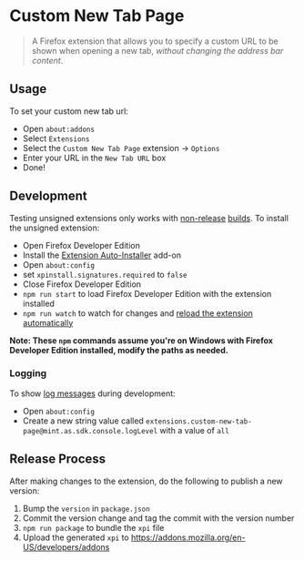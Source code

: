 # Custom New Tab Page
> A Firefox extension that allows you to specify a custom URL to be shown when opening a new tab, _without changing the address bar content_.


## Usage
To set your custom new tab url:
- Open `about:addons`
- Select `Extensions`
- Select the `Custom New Tab Page` extension → `Options`
- Enter your URL in the `New Tab URL` box
- Done!


## Development

Testing unsigned extensions only works with [non-release](https://developer.mozilla.org/en-US/Add-ons/SDK/Tools/jpm#Install_a_different_version_of_Firefox) [builds](https://wiki.mozilla.org/Add-ons/Extension_Signing). To install the unsigned extension:

- Open Firefox Developer Edition
- Install the [Extension Auto-Installer](https://addons.mozilla.org/en-US/firefox/addon/autoinstaller) add-on
- Open `about:config`
- set `xpinstall.signatures.required` to `false`
- Close Firefox Developer Edition
- `npm run start` to load Firefox Developer Edition with the extension installed
- `npm run watch` to watch for changes and [reload the extension automatically](https://developer.mozilla.org/en-US/Add-ons/SDK/Tools/jpm#Developing_without_browser_restarts)

**Note: These `npm` commands assume you're on Windows with Firefox Developer Edition installed, modify the paths as needed.**


### Logging
To show [log messages](https://developer.mozilla.org/en-US/Add-ons/SDK/Tools/console#Logging_Levels) during development:
- Open `about:config`
- Create a new string value called `extensions.custom-new-tab-page@mint.as.sdk.console.logLevel` with a value of `all`


## Release Process

After making changes to the extension, do the following to publish a new version:

1. Bump the `version` in `package.json`
1. Commit the version change and tag the commit with the version number
1. `npm run package` to bundle the `xpi` file
1. Upload the generated `xpi` to https://addons.mozilla.org/en-US/developers/addons
